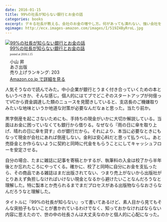 ```yaml
---
date: 2016-01-15
title: 99%の社長が知らない銀行とお金の話
categories: books
excerpt: デキる社長が教える、会社のお金の増やし方。何があっても潰れない、強い会社をつくる銀行交渉術。
ogimage: http://ecx.images-amazon.com/images/I/519Z4ByRroL.jpg
---
```


<div class="azlink-box"><div class="azlink-image" style="float:left"><a href="http://www.amazon.co.jp/exec/obidos/ASIN/486063828X/warikiru-22/" name="azlinklink" target="_blank"><img src="http://ecx.images-amazon.com/images/I/519Z4ByRroL._SL160_.jpg" alt="99%の社長が知らない銀行とお金の話" style="border:none" /></a></div><div class="azlink-info" style="float:left;margin-left:15px;line-height:120%"><div class="azlink-name" style="margin-bottom:10px;line-height:120%"><a href="http://www.amazon.co.jp/exec/obidos/ASIN/486063828X/warikiru-22/" name="azlinklink" target="_blank">99%の社長が知らない銀行とお金の話</a><div class="azlink-powered-date" style="font-size:7pt;margin-top:5px;font-family:verdana;line-height:120%">posted at 2016.1.15</div></div><div class="azlink-detail">小山 昇<br />あさ出版<br />売り上げランキング: 203<br /></div><div class="azlink-link" style="margin-top:5px"><a href="http://www.amazon.co.jp/exec/obidos/ASIN/486063828X/warikiru-22/" target="_blank">Amazon.co.jp で詳細を見る</a></div></div><div class="azlink-footer" style="clear:left"></div></div>

人気そうなので読んでみた。中小企業が銀行とうまく付き合っていくための本ともいうべきか、そんな感じ。個人的にはてブでどこぞのスタートアップが何億ってVCから資金調達した類のニュースを見聞きしていると、支店長のご機嫌取りみたいな地味というか地道な対策が必要なんだなぁと思った。当たり前か。

黒字倒産を起こさないためにも、手持ちの現金がいかに大切か解説している。当面はお金に困っていなくても銀行から借りる。なぜなら『雨の日に傘を取り上げ、晴れの日に傘を貸す』のが銀行だから。それにより、本当に必要なときにもなって現金が会社にあれば倒産しない。金利は安心料だと思って払うべし。あと売掛金とか作らないように契約と同時に代金をもらうことにしてキャッシュフローを安定させる。

自分の場合、たまに雑誌に記事を寄稿とかするが、執筆料の入金は校了から半年後とか忘れたころにやってくる。確かに、校了と同時に自分にお金を支払ったら、その商品である雑誌はまだ出版されてない、つまり売上がないから出版社がとりあえず負担しなければいけない現金となるから避けたいことなんだろうなと理解した。特に製本とか売られるまでまだプロセスがある出版物ならなおさらなんだろうなと理解した。

タイトルに『99%の社長が知らない』って書いてあるけど、素人目から見てもそんな突拍子もないことが書かれているわけでなく、知っておかなければならない内容に思えたので、世の中の社長さんは大丈夫なのかと個人的に心配になった。
